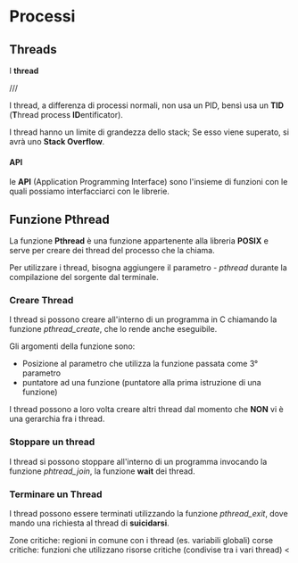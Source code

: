# Processi

## Threads
I **thread** 

///


I thread, a differenza di processi normali, non usa un PID, bensì usa un **TID** (**T**hread process **ID**entificator).

I thread hanno un limite di grandezza dello stack; Se esso viene superato, si avrà uno **Stack Overflow**.

#### API
le **API** (Application Programming Interface) sono l'insieme di funzioni con le quali possiamo interfacciarci con le librerie.

## Funzione Pthread

La funzione **Pthread** è una funzione appartenente alla libreria **POSIX** e serve per creare dei thread del processo che la chiama.

Per utilizzare i thread, bisogna aggiungere il parametro *- pthread* durante la compilazione del sorgente dal terminale.


### Creare Thread

I thread si possono creare all'interno di un programma in C chiamando la funzione *pthread_create*, che lo rende anche eseguibile.

Gli argomenti della funzione sono:
- Posizione al parametro che utilizza la funzione passata come 3° parametro
- puntatore ad una funzione (puntatore alla prima istruzione di una funzione)

I thread possono a loro volta creare altri thread dal momento che **NON** vi è una gerarchia fra i thread.

### Stoppare un thread

I thread si possono stoppare all'interno di un programma invocando la funzione *phtread_join*, la funzione **wait** dei thread.

### Terminare un Thread

I thread possono essere terminati utilizzando la funzione *pthread_exit*, dove mando una richiesta al thread di **suicidarsi**.







Zone critiche: regioni in comune con i thread (es. variabili globali)
corse critiche: funzioni che utilizzano risorse critiche (condivise tra i vari thread)
<








